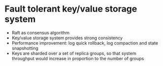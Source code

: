 # Fault tolerant key/value storage system

- Raft as consensus algorithm
- Key/value storage system provides strong consistency
- Performance improvement: log quick rollback, log compaction and state snapshotting
- Keys are sharded over a set of replica groups, so that system throughput would increase in proportion to the number of groups
